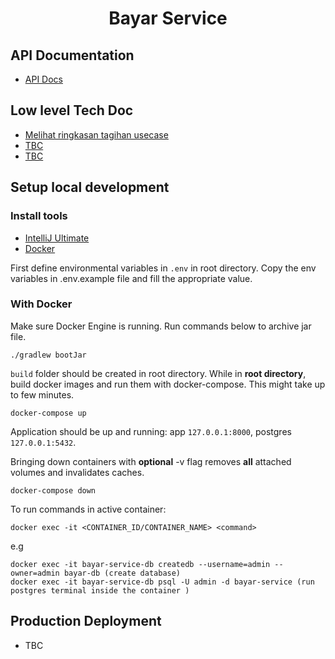 <div align="center">
    <h1>Bayar Service</h1>
</div>

## API Documentation

- [API Docs]()

## Low level Tech Doc

- [Melihat ringkasan tagihan usecase]()
- [TBC]()
- [TBC]()

## Setup local development

### Install tools

- [IntelliJ Ultimate](https://www.jetbrains.com/idea/download/#section=linux)
- [Docker](https://docs.docker.com/get-docker/)

First define environmental variables in `.env` in root directory. 
Copy the env variables in .env.example file and fill the appropriate value.

### With Docker
Make sure Docker Engine is running. Run commands below to archive jar file.

```
./gradlew bootJar
```

`build` folder should be created in root directory. 
While in **root directory**, build docker images and run them with docker-compose. This might take up to few minutes.

```shell script
docker-compose up
```

Application should be up and running: app `127.0.0.1:8000`, postgres `127.0.0.1:5432`.

Bringing down containers with **optional** -v flag removes **all** attached volumes and invalidates caches.

```shell script
docker-compose down
```

To run commands in active container:

```shell script
docker exec -it <CONTAINER_ID/CONTAINER_NAME> <command>
```

e.g

```shell script
docker exec -it bayar-service-db createdb --username=admin --owner=admin bayar-db (create database)
docker exec -it bayar-service-db psql -U admin -d bayar-service (run postgres terminal inside the container )
```

## Production Deployment
- TBC
